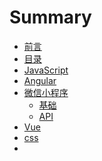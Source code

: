 # Summary

* [前言](README.md)
* [目录](catalogue/catalogue.md)
* [JavaScript](javascript/javascriptBase.md)
* [Angular](angular/angularBase.md)
* [微信小程序]()
	* [基础](wechat/wechat-mini-program-Base.md)
	* [API](wechat/wechat-mini-program-API.md)
* [Vue]()
* [css]()
*
	
